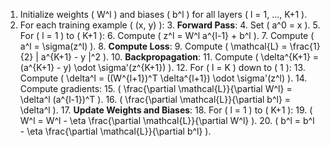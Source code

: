1. Initialize weights \( W^l \) and biases \( b^l \) for all layers \( l = 1, ..., K+1 \).
2. For each training example \( (x, y) \):
   3. **Forward Pass**:
      4. Set \( a^0 = x \).
      5. For \( l = 1 \) to \( K+1 \):
         6. Compute \( z^l = W^l a^{l-1} + b^l \).
         7. Compute \( a^l = \sigma(z^l) \).
   8. **Compute Loss**:
      9. Compute \( \mathcal{L} = \frac{1}{2} \| a^{K+1} - y \|^2 \).
   10. **Backpropagation**:
       11. Compute \( \delta^{K+1} = (a^{K+1} - y) \odot \sigma'(z^{K+1}) \).
       12. For \( l = K \) down to \( 1 \):
           13. Compute \( \delta^l = ((W^{l+1})^T \delta^{l+1}) \odot \sigma'(z^l) \).
           14. Compute gradients:
               15. \( \frac{\partial \mathcal{L}}{\partial W^l} = \delta^l (a^{l-1})^T \).
               16. \( \frac{\partial \mathcal{L}}{\partial b^l} = \delta^l \).
   17. **Update Weights and Biases**:
       18. For \( l = 1 \) to \( K+1 \):
           19. \( W^l = W^l - \eta \frac{\partial \mathcal{L}}{\partial W^l} \).
           20. \( b^l = b^l - \eta \frac{\partial \mathcal{L}}{\partial b^l} \).
